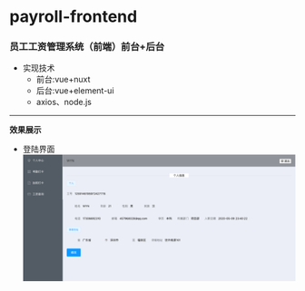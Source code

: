 # payroll-frontend
### 员工工资管理系统（前端）前台+后台
- 实现技术
  - 前台:vue+nuxt
  - 后台:vue+element-ui
  - axios、node.js
* * *
**效果展示**
- 登陆界面
![Image](img/员工个人界面.png)
